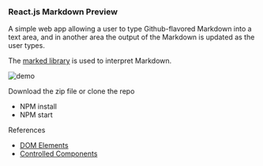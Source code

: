 ### React.js Markdown Preview

A simple web app allowing a user to type Github-flavored Markdown into a text area, and in another area the output of the Markdown is updated as the user types. 

The [marked library](https://github.com/chjj/marked) is used to interpret Markdown. 

![demo](http://i.imgur.com/EMFCowe.png)

Download the zip file or clone the repo 
- NPM install 
- NPM start 

References 
- [DOM Elements](https://facebook.github.io/react/docs/dom-elements.html)
- [Controlled Components](https://facebook.github.io/react/docs/forms.html)
